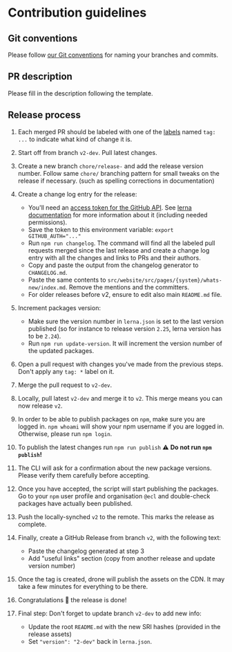 # Contribution guidelines

## Git conventions

Please follow [our Git conventions](../docs/conventions/git.md) for naming your branches and commits.

## PR description

Please fill in the description following the template.

## Release process

1.  Each merged PR should be labeled with one of the [labels](https://github.com/ec-europa/europa-component-library/labels) named `tag: ...` to indicate what kind of change it is.

2.  Start off from branch `v2-dev`. Pull latest changes.

3.  Create a new branch `chore/release-` and add the release version number. Follow same `chore/` branching pattern for small tweaks on the release if necessary. (such as spelling corrections in documentation)

4.  Create a change log entry for the release:

    - You'll need an [access token for the GitHub API](https://help.github.com/articles/creating-an-access-token-for-command-line-use/). See [lerna documentation](https://github.com/lerna/lerna-changelog#github-token) for more information about it (including needed permissions).
    - Save the token to this environment variable: `export GITHUB_AUTH="..."`
    - Run `npm run changelog`. The command will find all the labeled pull requests merged since the last release and create a change log entry with all the changes and links to PRs and their authors.
    - Copy and paste the output from the changelog generator to `CHANGELOG.md`.
    - Paste the same contents to `src/website/src/pages/{system}/whats-new/index.md`. Remove the mentions and the committers.
    - For older releases before v2, ensure to edit also main `README.md` file.

5.  Increment packages version:

    - Make sure the version number in `lerna.json` is set to the last version published (so for instance to release version `2.25`, lerna version has to be `2.24`).
    - Run `npm run update-version`. It will increment the version number of the updated packages.

6.  Open a pull request with changes you've made from the previous steps. Don't apply any `tag: *` label on it.

7.  Merge the pull request to `v2-dev`.

8.  Locally, pull latest `v2-dev` and merge it to `v2`. This merge means you can now release `v2`.

9.  In order to be able to publish packages on `npm`, make sure you are logged in. `npm whoami` will show your npm username if you are logged in. Otherwise, please run `npm login`.

10. To publish the latest changes run `npm run publish` :warning: **Do not run `npm publish`!**

11. The CLI will ask for a confirmation about the new package versions. Please verify them carefully before accepting.

12. Once you have accepted, the script will start publishing the packages. Go to your `npm` user profile and organisation `@ecl` and double-check packages have actually been published.

13. Push the locally-synched `v2` to the remote. This marks the release as complete.

14. Finally, create a GitHub Release from branch `v2`, with the following text:

    - Paste the changelog generated at step 3
    - Add "useful links" section (copy from another release and update version number)

15. Once the tag is created, drone will publish the assets on the CDN. It may take a few minutes for everything to be there.

16. Congratulations :clap: the release is done!

17. Final step: Don't forget to update branch `v2-dev` to add new info:

    - Update the root `README.md` with the new SRI hashes (provided in the release assets)
    - Set `"version": "2-dev"` back in `lerna.json`.

